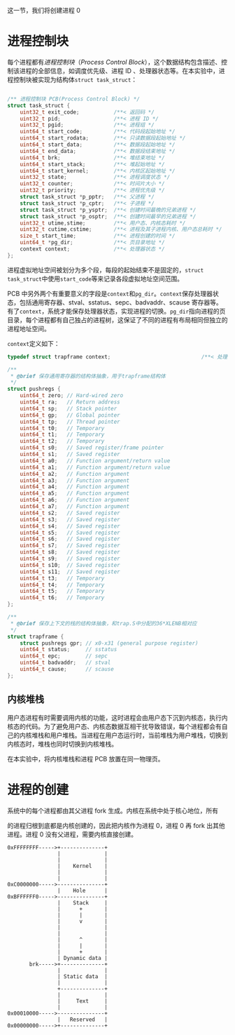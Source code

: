 这一节，我们将创建进程 0

# 进程控制块

每个进程都有*进程控制块*（*Process Control Block*），这个数据结构包含描述、控制该进程的全部信息，如调度优先级、进程 ID 、处理器状态等。在本实验中，进程控制块被实现为结构体`struct task_struct`：

```c

/** 进程控制块 PCB(Process Control Block) */
struct task_struct {
    uint32_t exit_code;           /**< 返回码 */
    uint32_t pid;                 /**< 进程 ID */
    uint32_t pgid;                /**< 进程组 */
	uint64_t start_code;          /**< 代码段起始地址 */
    uint64_t start_rodata;        /**< 只读数据段起始地址 */
    uint64_t start_data;          /**< 数据段起始地址 */
    uint64_t end_data;            /**< 数据段结束地址 */
    uint64_t brk;                 /**< 堆结束地址 */
    uint64_t start_stack;         /**< 堆起始地址 */
    uint64_t start_kernel;        /**< 内核区起始地址 */
	uint32_t state;               /**< 进程调度状态 */
	uint32_t counter;             /**< 时间片大小 */
	uint32_t priority;            /**< 进程优先级 */
	struct task_struct *p_pptr;   /**< 父进程 */
    struct task_struct *p_cptr;   /**< 子进程 */
    struct task_struct *p_ysptr;  /**< 创建时间最晚的兄弟进程 */
    struct task_struct *p_osptr;  /**< 创建时间最早的兄弟进程 */
	uint32_t utime,stime;         /**< 用户态、内核态耗时 */
    uint32_t cutime,cstime;       /**< 进程及其子进程内核、用户态总耗时 */
    size_t start_time;            /**< 进程创建的时间 */
    uint64_t *pg_dir;             /**< 页目录地址 */
    context context;              /**< 处理器状态 */
};
```

进程虚拟地址空间被划分为多个段，每段的起始结束不是固定的，`struct task_struct`中使用`start_code`等来记录各段虚拟地址空间范围。

PCB 中另外两个有重要意义的字段是`context`和`pg_dir`。`context`保存处理器状态，包括通用寄存器、stval、sstatus、sepc、badvaddr、scause 寄存器等。有了`context`，系统才能保存处理器状态，实现进程的切换。`pg_dir`指向进程的页目录，每个进程都有自己独占的进程树，这保证了不同的进程有布局相同但独立的进程地址空间。

`context`定义如下：

```c
typedef struct trapframe context;                             /**< 处理器上下文 */

/**
 * @brief 保存通用寄存器的结构体抽象，用于trapframe结构体
 */
struct pushregs {
	uint64_t zero; // Hard-wired zero
	uint64_t ra;   // Return address
	uint64_t sp;   // Stack pointer
	uint64_t gp;   // Global pointer
	uint64_t tp;   // Thread pointer
	uint64_t t0;   // Temporary
	uint64_t t1;   // Temporary
	uint64_t t2;   // Temporary
	uint64_t s0;   // Saved register/frame pointer
	uint64_t s1;   // Saved register
	uint64_t a0;   // Function argument/return value
	uint64_t a1;   // Function argument/return value
	uint64_t a2;   // Function argument
	uint64_t a3;   // Function argument
	uint64_t a4;   // Function argument
	uint64_t a5;   // Function argument
	uint64_t a6;   // Function argument
	uint64_t a7;   // Function argument
	uint64_t s2;   // Saved register
	uint64_t s3;   // Saved register
	uint64_t s4;   // Saved register
	uint64_t s5;   // Saved register
	uint64_t s6;   // Saved register
	uint64_t s7;   // Saved register
	uint64_t s8;   // Saved register
	uint64_t s9;   // Saved register
	uint64_t s10;  // Saved register
	uint64_t s11;  // Saved register
	uint64_t t3;   // Temporary
	uint64_t t4;   // Temporary
	uint64_t t5;   // Temporary
	uint64_t t6;   // Temporary
};

/**
 * @brief 保存上下文的栈的结构体抽象，和trap.S中分配的36*XLENB相对应
 */
struct trapframe {
	struct pushregs gpr; // x0-x31 (general purpose register)
	uint64_t status;     // sstatus
	uint64_t epc;        // sepc
	uint64_t badvaddr;   // stval
	uint64_t cause;      // scause
};
```

## 内核堆栈

用户态进程有时需要调用内核的功能，这时进程会由用户态下沉到内核态，执行内核态的代码。为了避免用户态、内核态数据互相干扰导致错误，每个进程都会有自己的内核堆栈和用户堆栈。当进程在用户态运行时，当前堆栈为用户堆栈，切换到内核态时，堆栈也同时切换到内核堆栈。

在本实验中，将内核堆栈和进程 PCB 放置在同一物理页。



# 进程的创建

系统中的每个进程都由其父进程 fork 生成。内核在系统中处于核心地位，所有

的进程归根到底都是内核创建的，因此把内核作为进程 0，进程 0 再 fork 出其他进程。进程 0 没有父进程，需要内核直接创建。

```
0xFFFFFFFF----->+--------------+
                |              |
                |              |
                |    Kernel    |
                |              |
                |              |
0xC0000000----->---------------+
                |    Hole      |
0xBFFFFFF0----->---------------+
                |    Stack     |
                |      +       |
                |      |       |
                |      v       |
                |              |
                |              |
                |      ^       |
                |      |       |
                |      +       |
                | Dynamic data |
       brk----->+--------------+
                |              |
                | Static data  |
                |              |
                +--------------+
                |              |
                |     Text     |
                |              |
0x00010000----->---------------+
                |   Reserved   |
0x00000000----->+--------------+
```

